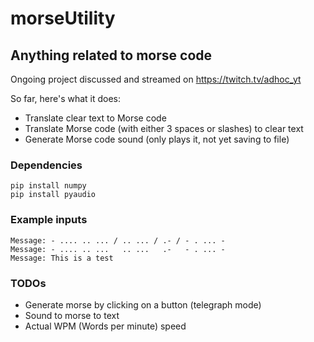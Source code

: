 # morseUtility
## Anything related to morse code

Ongoing project discussed and streamed on https://twitch.tv/adhoc_yt

So far, here's what it does:
- Translate clear text to Morse code
- Translate Morse code (with either 3 spaces or slashes) to clear text
- Generate Morse code sound (only plays it, not yet saving to file)

### Dependencies
```
pip install numpy
pip install pyaudio
```

### Example inputs
```
Message: - .... .. ... / .. ... / .- / - . ... -
Message: - .... .. ...   .. ...   .-   - . ... -
Message: This is a test
```

### TODOs
- Generate morse by clicking on a button (telegraph mode)
- Sound to morse to text
- Actual WPM (Words per minute) speed